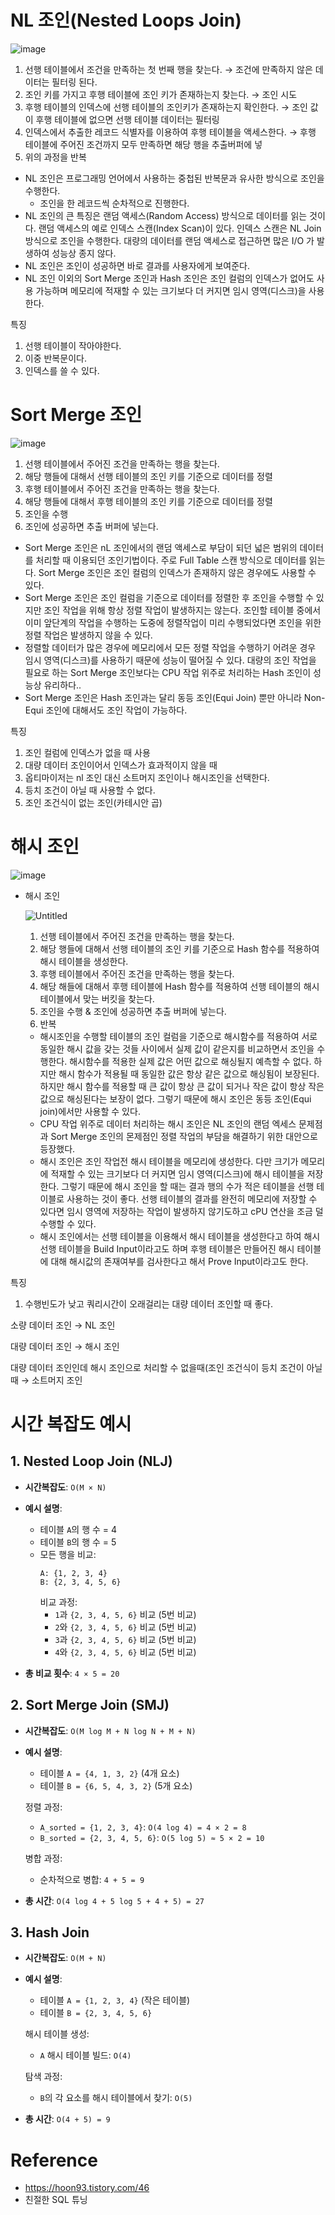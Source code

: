 # NL 조인(Nested Loops Join)

![image](https://github.com/eastperson/TIL/assets/66561524/ee7c2149-6130-446b-8412-59fee8c789a0)

1. 선행 테이블에서 조건을 만족하는 첫 번째 행을 찾는다. → 조건에 만족하지 않은 데이터는 필터링 된다.
2. 조인 키를 가지고 후행 테이블에 조인 키가 존재하는지 찾는다. → 조인 시도
3. 후행 테이블의 인덱스에 선행 테이블의 조인키가 존재하는지 확인한다. → 조인 값이 후행 테이블에 없으면 선행 테이블 데이터는 필터링
4. 인덱스에서 추출한 레코드 식별자를 이용하여 후행 테이블을 액세스한다. → 후행 테이블에 주어진 조건까지 모두 만족하면 해당 행을 추출버퍼에 넣
5. 위의 과정을 반복
- NL 조인은 프로그래밍 언어에서 사용하는 중첩된 반복문과 유사한 방식으로 조인을 수행한다.
    - 조인을 한 레코드씩 순차적으로 진행한다.
- NL 조인의 큰 특징은 랜덤 액세스(Random Access) 방식으로 데이터를 읽는 것이다. 랜덤 액세스의 예로 인덱스 스캔(Index Scan)이 있다. 인덱스 스캔은 NL Join 방식으로 조인을 수행한다.  대량의 데이터를 랜덤 액세스로 접근하면 많은 I/O 가 발생하여 성능상 종지 않다.
- NL 조인은 조인이 성공하면 바로 결과를 사용자에게 보여준다.
- NL 조인 이외의 Sort Merge 조인과 Hash 조인은 조인 컬럼의 인덱스가 없어도 사용 가능하며 메모리에 적재할 수 있는 크기보다 더 커지면 임시 영역(디스크)을 사용한다.

특징

1. 선행 테이블이 작아야한다.
2. 이중 반복문이다.
3. 인덱스를 쓸 수 있다.

# Sort Merge 조인

![image](https://github.com/eastperson/TIL/assets/66561524/91002f6a-e632-4270-8a6d-46266357ac36)

1. 선행 테이블에서 주어진 조건을 만족하는 행을 찾는다.
2. 해당 행들에 대해서 선행 테이블의 조인 키를 기준으로 데이터를 정렬
3. 후행 테이블에서 주어진 조건을 만족하는 행을 찾는다.
4. 해당 행들에 대해서 후행 테이블의 조인 키를 기준으로 데이터를 정렬
5. 조인을 수행
6. 조인에 성공하면 추출 버퍼에 넣는다.
- Sort Merge 조인은 nL 조인에서의 랜덤 액세스로 부담이 되던 넓은 범위의 데이터를 처리할 때 이용되던 조인기법이다. 주로 Full Table 스캔 방식으로 데이터를 읽는다. Sort Merge 조인은 조인 컬럼의 인덱스가 존재하지 않은 경우에도 사용할 수 있다.
- Sort Merge 조인은 조인 컬럼을 기준으로 데이터를 정렬한 후 조인을 수행할 수 있지만 조인 작업을 위해 항상 정렬 작업이 발생하지는 않는다. 조인할 테이블 중에서 이미 앞단계의 작업을 수행하는 도중에 정렬작업이 미리 수행되었다면 조인을 위한 정렬 작업은 발생하지 않을 수 있다.
- 정렬할 데이터가 많은 경우에 메모리에서 모든 정렬 작업을 수행하기 어려운 경우 임시 영역(디스크)를 사용하기 때문에 성능이 떨어질 수 있다. 대량의 조인 작업을 필요로 하는 Sort Merge 조인보다는 CPU 작업 위주로 처리하는 Hash 조인이 성능상 유리하다..
- Sort Merge 조인은 Hash 조인과는 달리 동등 조인(Equi Join) 뿐만 아니라 Non-Equi 조인에 대해서도 조인 작업이 가능하다.

특징

1. 조인 컬럼에 인덱스가 없을 때 사용
2. 대량 데이터 조인이어서 인덱스가 효과적이지 않을 때
3. 옵티마이저는 nl 조인 대신 소트머지 조인이나 해시조인을 선택한다.
4. 등치 조건이 아닐 때 사용할 수 없다.
5. 조인 조건식이 없는 조인(카테시안 곱)

# 해시 조인

![image](https://github.com/eastperson/TIL/assets/66561524/994be27b-47d3-4ef5-be86-fc29d2b8befb)

- 해시 조인
    
    ![Untitled](https://prod-files-secure.s3.us-west-2.amazonaws.com/42cbe704-281a-45d0-9033-fbddd5f484df/69f47bdb-8009-4635-9a88-5ec9e3686c04/Untitled.png)
    
    1. 선행 테이블에서 주어진 조건을 만족하는 행을 찾는다.
    2. 해당 행들에 대해서 선행 테이블의 조인 키를 기준으로 Hash 함수를 적용하여 해시 테이블을 생성한다.
    3. 후행 테이블에서 주어진 조건을 만족하는 행을 찾는다.
    4. 해당 해들에 대해서 후행 테이블에 Hash 함수를 적용하여 선행 테이블의 해시 테이블에서 맞는 버킷을 찾는다.
    5. 조인을 수행 & 조인에 성공하면 추출 버퍼에 넣는다.
    6. 반복
    - 해시조인을 수행할 테이블의 조인 컬럼을 기준으로 해시함수를 적용하여 서로 동일한 해시 값을 갖는 것들 사이에서 실제 값이 같은지를 비교하면서 조인을 수행한다. 해시함수를 적용한 실제 값은 어떤 값으로 해싱될지 예측할 수 없다. 하지만 해시 함수가 적용될 때 동일한 값은 항상 같은 값으로 해싱됨이 보장된다. 하지만 해시 함수를 적용할 때 큰 값이 항상 큰 값이 되거나 작은 값이 항상 작은값으로 해싱된다는 보장이 없다. 그렇기 때문에 해시 조인은 동등 조인(Equi join)에서만 사용할 수 있다.
    - CPU 작업 위주로 데이터 처리하는 해시 조인은 NL 조인의 랜덤 엑세스 문제점과 Sort Merge 조인의 몬제점인 정렬 작업의 부담을 해결하기 위한 대안으로 등장했다.
    - 해시 조인은 조인 작업전 해시 테이블을 메모리에 생성한다. 다만 크기가 메모리에 적재할 수 있는 크기보다 더 커지면 임시 영역(디스크)에 해시 테이블을 저장한다. 그렇기 때문에 해시 조인을 할 때는 결과 행의 수가 적은 테이블을 선행 테이블로 사용하는 것이 좋다. 선행 테이블의 결과를 완전히 메모리에 저장할 수 있다면 임시 영역에 저장하는 작업이 발생하지 않기도하고 cPU 연산을 조금 덜 수행할 수 있다.
    - 해시 조인에서는 선행 테이블을 이용해서 해시 테이블을 생성한다고 하여 해시 선행 테이블을 Build Input이라고도 하며 후행 테이블은 만들어진 해시 테이블에 대해 해시값의 존재여부를 검사한다고 해서 Prove Input이라고도 한다.

특징

1. 수행빈도가 낮고 쿼리시간이 오래걸리는 대량 데이터 조인할 때 좋다.

소량 데이터 조인 → NL 조인

대량 데이터 조인 → 해시 조인

대량 데이터 조인인데 해시 조인으로 처리할 수 없을때(조인 조건식이 등치 조건이 아닐때 → 소트머지 조인

# 시간 복잡도 예시

## 1. Nested Loop Join (NLJ)
- **시간복잡도**: `O(M × N)`
- **예시 설명**:
  - 테이블 `A`의 행 수 = 4
  - 테이블 `B`의 행 수 = 5
  - 모든 행을 비교:
    ```plaintext
    A: {1, 2, 3, 4}
    B: {2, 3, 4, 5, 6}
    ```
    비교 과정:
    - `1`과 `{2, 3, 4, 5, 6}` 비교 (5번 비교)
    - `2`와 `{2, 3, 4, 5, 6}` 비교 (5번 비교)
    - `3`과 `{2, 3, 4, 5, 6}` 비교 (5번 비교)
    - `4`와 `{2, 3, 4, 5, 6}` 비교 (5번 비교)

- **총 비교 횟수**: `4 × 5 = 20`

## 2. Sort Merge Join (SMJ)
- **시간복잡도**: `O(M log M + N log N + M + N)`
- **예시 설명**:
  - 테이블 `A = {4, 1, 3, 2}` (4개 요소)
  - 테이블 `B = {6, 5, 4, 3, 2}` (5개 요소)
  
  정렬 과정:
  - `A_sorted = {1, 2, 3, 4}`: `O(4 log 4) = 4 × 2 = 8`
  - `B_sorted = {2, 3, 4, 5, 6}`: `O(5 log 5) ≈ 5 × 2 = 10`

  병합 과정:
  - 순차적으로 병합: `4 + 5 = 9`

- **총 시간**: `O(4 log 4 + 5 log 5 + 4 + 5) = 27`

## 3. Hash Join
- **시간복잡도**: `O(M + N)`
- **예시 설명**:
  - 테이블 `A = {1, 2, 3, 4}` (작은 테이블)
  - 테이블 `B = {2, 3, 4, 5, 6}`

  해시 테이블 생성:
  - `A` 해시 테이블 빌드: `O(4)`

  탐색 과정:
  - `B`의 각 요소를 해시 테이블에서 찾기: `O(5)`

- **총 시간**: `O(4 + 5) = 9`

# Reference

- https://hoon93.tistory.com/46
- 친절한 SQL 튜닝
